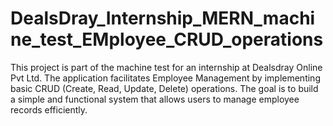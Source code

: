 # DealsDray_Internship_MERN_machine_test_EMployee_CRUD_operations
This project is part of the machine test for an internship at Dealsdray Online Pvt Ltd. The application facilitates Employee Management by implementing basic CRUD (Create, Read, Update, Delete) operations. The goal is to build a simple and functional system that allows users to manage employee records efficiently.
